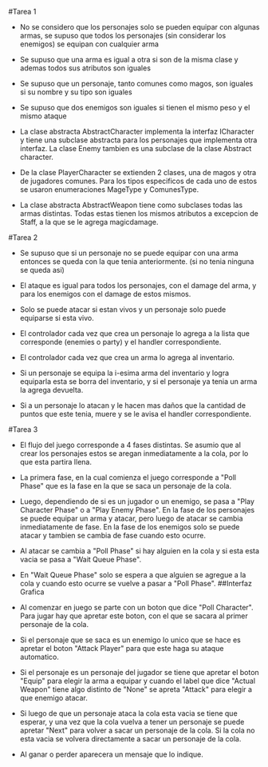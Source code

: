 #Tarea 1
- No se considero que los personajes solo se pueden equipar con algunas armas, se supuso que todos los personajes (sin considerar los enemigos) se equipan con cualquier arma
- Se supuso que una arma es igual a otra si son de la misma clase y ademas todos sus atributos son iguales
- Se supuso que un personaje, tanto comunes como magos, son iguales si su nombre y su tipo son iguales
- Se supuso que dos enemigos son iguales si tienen el mismo peso y el mismo ataque

- La clase abstracta AbstractCharacter implementa la interfaz ICharacter y tiene una subclase abstracta para los personajes que implementa otra interfaz. La clase Enemy tambien es una subclase de la clase Abstract character.
- De la clase PlayerCharacter se extienden 2 clases, una de magos y otra de jugadores comunes. Para los tipos especificos de cada uno de estos se usaron enumeraciones MageType y ComunesType.
- La clase abstracta AbstractWeapon tiene como subclases todas las armas distintas. Todas estas tienen los mismos atributos a excepcion de Staff, a la que se le agrega magicdamage.

#Tarea 2
- Se supuso que si un personaje no se puede equipar con una arma entonces se queda con la que tenia anteriormente. (si no tenia ninguna se queda asi)
- El ataque es igual para todos los personajes, con el damage del arma, y para los enemigos con el damage de estos mismos.
- Solo se puede atacar si estan vivos y un personaje solo puede equiparse si esta vivo.

- El controlador cada vez que crea un personaje lo agrega a la lista que corresponde (enemies o party) y el handler correspondiente.
- El controlador cada vez que crea un arma lo agrega al inventario.
- Si un personaje se equipa la i-esima arma del inventario y logra equiparla esta se borra del inventario, y si el personaje ya tenia un arma la agrega devuelta. 
- Si a un personaje lo atacan y le hacen mas daños que la cantidad de puntos que este tenia, muere y se le avisa el handler correspondiente.

#Tarea 3
- El flujo del juego corresponde a 4 fases distintas. Se asumio que al crear los personajes estos se aregan inmediatamente a la cola, por lo que esta partira llena. 
- La primera fase, en la cual comienza el juego corresponde a "Poll Phase" que es la fase en la que se saca un personaje de la cola.
- Luego, dependiendo de si es un jugador o un enemigo, se pasa a "Play Character Phase" o a "Play Enemy Phase". En la fase de los personajes se puede equipar un arma y atacar, pero luego de atacar se cambia inmediatamente de fase. En la fase de los enemigos solo se puede atacar y tambien se cambia de fase cuando esto ocurre.
- Al atacar se cambia a "Poll Phase" si hay alguien en la cola y si esta esta vacia se pasa a "Wait Queue Phase".
- En "Wait Queue Phase" solo se espera a que alguien se agregue a la cola y cuando esto ocurre se vuelve a pasar a "Poll Phase".
##Interfaz Grafica

- Al comenzar en juego se parte con un boton que dice "Poll Character". Para jugar hay que apretar este boton, con el que se sacara al primer personaje de la cola.
- Si el personaje que se saca es un enemigo lo unico que se hace es apretar el boton "Attack Player" para que este haga su ataque automatico.
- Si el personaje es un personaje del jugador se tiene que apretar el boton "Equip" para elegir la arma a equipar y cuando el label que dice "Actual Weapon" tiene algo distinto de "None" se apreta "Attack" para elegir a que enemigo atacar.
- Si luego de que un personaje ataca la cola esta vacia se tiene que esperar, y una vez que la cola vuelva a tener un personaje se puede apretar "Next" para volver a sacar un personaje de la cola. Si la cola no esta vacia se volvera directamente a sacar un personaje de la cola.
- Al ganar o perder aparecera un mensaje que lo indique.
